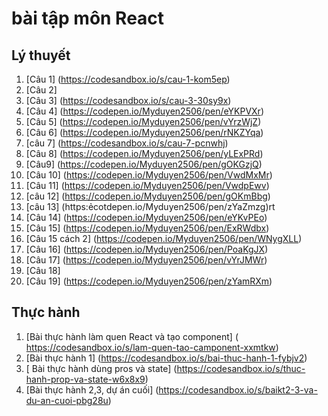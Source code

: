 # bài tập môn React
## Lý thuyết
1. [Câu 1] (https://codesandbox.io/s/cau-1-kom5ep)
2. [Câu 2] 
3. [Câu 3] (https://codesandbox.io/s/cau-3-30sy9x)
4. [Câu 4]  (https://codepen.io/Myduyen2506/pen/eYKPVXr)
5. [Câu 5] (https://codepen.io/Myduyen2506/pen/vYrzWjZ)
6. [Câu 6] (https://codepen.io/Myduyen2506/pen/rNKZYqa)
7. [câu 7] (https://codesandbox.io/s/cau-7-pcnwhj)
8. [Câu 8] (https://codepen.io/Myduyen2506/pen/yLExPRd)
9. [Câu9] (https://codepen.io/Myduyen2506/pen/gOKGzjQ)
10. [Câu 10] (https://codepen.io/Myduyen2506/pen/VwdMxMr)
11. [Câu 11] (https://codepen.io/Myduyen2506/pen/VwdpEwv)
12. [câu 12] (https://codepen.io/Myduyen2506/pen/gOKmBbg)
13. [câu 13] (https:ẻcotdepen.io/Myduyen2506/pen/zYaZmzg)rt
14. [Câu 14] (https://codepen.io/Myduyen2506/pen/eYKvPEo)
15. [Câu 15] (https://codepen.io/Myduyen2506/pen/ExRWdbx)
15. [Câu 15 cách 2] (https://codepen.io/Myduyen2506/pen/WNygXLL)
16. [Câu 16] (https://codepen.io/Myduyen2506/pen/PoaKgJX)
17. [Câu 17] (https://codepen.io/Myduyen2506/pen/vYrJMWr)
18.  [Câu 18]
20.  [Câu 19] (https://codepen.io/Myduyen2506/pen/zYamRXm)
## Thực hành
1. [Bài thực hành làm quen React và tạo component] ( https://codesandbox.io/s/lam-quen-tao-camponent-xxmtkw)
2. [Bài thực hành 1] (https://codesandbox.io/s/bai-thuc-hanh-1-fybjv2)
2. [ Bài thực hành dùng pros và state] (https://codesandbox.io/s/thuc-hanh-prop-va-state-w6x8x9)
3. [Bài thực hành 2,3, dự án cuối] (https://codesandbox.io/s/baikt2-3-va-du-an-cuoi-pbg28u)
